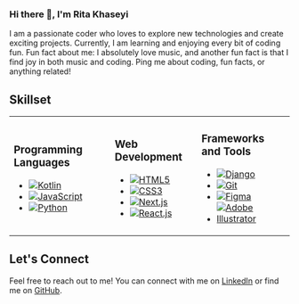 
### Hi there 👋, I'm Rita Khaseyi

I am a passionate coder who loves to explore new technologies and create exciting projects. Currently, I am learning  and enjoying every bit of coding fun. Fun fact about me: I absolutely love music, and another fun fact is that I find joy in both music and coding.
Ping me about coding, fun facts, or anything related!

## Skillset

<table>
<tr>
  <td>
    <h3>Programming Languages</h3>
    <ul>
      <li><a href="https://www.example.com/link-to-kotlin"><img src="https://img.shields.io/badge/-Kotlin-blue?style=flat-square&logo=Kotlin&logoColor=white" alt="Kotlin"></a></li>
      <li><a href="https://www.example.com/link-to-javascript"><img src="https://img.shields.io/badge/-JavaScript-yellow?style=flat-square&logo=JavaScript&logoColor=white" alt="JavaScript"></a></li>
      <li><a href="https://www.example.com/link-to-python"><img src="https://img.shields.io/badge/-Python-blue?style=flat-square&logo=Python&logoColor=white" alt="Python"></a></li>
    </ul>
  </td>
  <td>
    <h3>Web Development</h3>
    <ul>
      <li><a href="https://www.example.com/link-to-html5"><img src="https://img.shields.io/badge/-HTML5-orange?style=flat-square&logo=HTML5&logoColor=white" alt="HTML5"></a></li>
      <li><a href="https://www.example.com/link-to-css3"><img src="https://img.shields.io/badge/-CSS3-blue?style=flat-square&logo=CSS3&logoColor=white" alt="CSS3"></a></li>
      <li><a href="https://www.example.com/link-to-nextjs"><img src="https://img.shields.io/badge/-Next.js-black?style=flat-square&logo=Next.js&logoColor=white" alt="Next.js"></a></li>
      <li><a href="https://www.example.com/link-to-reactjs"><img src="https://img.shields.io/badge/-React.js-blue?style=flat-square&logo=React&logoColor=white" alt="React.js"></a></li>
    </ul>
  </td>
  <td>
    <h3>Frameworks and Tools</h3>
    <ul>
      <li><a href="https://www.example.com/link-to-django"><img src="https://img.shields.io/badge/-Django-green?style=flat-square&logo=Django&logoColor=white" alt="Django"></a></li>
      <li><a href="https://www.example.com/link-to-git"><img src="https://img.shields.io/badge/-Git-red?style=flat-square&logo=Git&logoColor=white" alt="Git"></a></li>
      <li><a href="https://www.example.com/link-to-figma"><img src="https://img.shields.io/badge/-Figma-purple?style=flat-square&logo=Figma&logoColor=white" alt="Figma"></a></li>
      <li><a href="https://www.example.com/link-to-illustrator"><img src="https://img.shields.io/badge/-Adobe%20Illustrator-blue?style=flat-square&logo=Adobe%20Illustrator&logoColor=white" alt="Adobe Illustrator"></a></li>
    </ul>
  </td>
</tr>
</table>

## Let's Connect

Feel free to reach out to me! You can connect with me on [LinkedIn](https://www.linkedin.com/in/ritakhaseyi/) or find me on [GitHub](https://github.com/ritakhaseyi).


